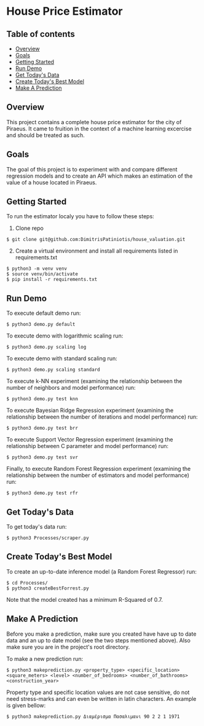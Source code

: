 # House Price Estimator

## Table of contents
* [Overview](#overview)
* [Goals](#goals)
* [Getting Started](#getting-started)
* [Run Demo](#run-demo)
* [Get Today's Data](#get-today's-data)
* [Create Today's Best Model](#create-today's-best-model)
* [Make A Prediction](#make-a-prediction)

## Overview

This project contains a complete house price estimator for the city of Piraeus. It came to fruition in the context of a machine learning excercise and should be treated as such.

## Goals

The goal of this project is to experiment with and compare different regression models and to create an API which makes an estimation of the value of a house located in Piraeus.

## Getting Started

To run the estimator localy you have to follow these steps:

1. Clone repo

```
$ git clone git@github.com:DimitrisPatiniotis/house_valuation.git
```

2. Create a virtual environment and install all requirements listed in requirements.txt

```
$ python3 -m venv venv
$ source venv/bin/activate
$ pip install -r requirements.txt
```

## Run Demo

To execute default demo run:

```
$ python3 demo.py default
```

To execute demo with logarithmic scaling run:

```
$ python3 demo.py scaling log
```

To execute demo with standard scaling run:

```
$ python3 demo.py scaling standard
```

To execute k-NN experiment (examining the relationship between the number of neighbors and model performance) run:

```
$ python3 demo.py test knn
```

To execute Bayesian Ridge Regression experiment (examining the relationship between the number of iterations and model performance) run:

```
$ python3 demo.py test brr
```

To execute Support Vector Regression experiment (examining the relationship between C parameter and model performance) run:

```
$ python3 demo.py test svr
```

Finally, to execute Random Forest Regression experiment (examining the relationship between the number of estimators and model performance) run:

```
$ python3 demo.py test rfr
```

## Get Today's Data

To get today's data run:

```
$ python3 Processes/scraper.py 
```

## Create Today's Best Model

To create an up-to-date inference model (a Random Forest Regressor) run:

```
$ cd Processes/
$ python3 createBestForrest.py
```

Note that the model created has a minimum R-Squared of 0.7.

## Make A Prediction

Before you make a prediction, make sure you created have have up to date data and an up to date model (see the two steps mentioned above). Also make sure you are in the project's root directory.

To make a new prediction run:

```
$ python3 makeprediction.py <property_type> <specific_location> <square_meters> <level> <number_of_bedrooms> <number_of_bathrooms> <construction_year>
```

Property type and specific location values are not case sensitive, do not need stress-marks and can even be written in latin characters. An example is given bellow:

```
$ python3 makeprediction.py Διαμέρισμα Πασαλιμανι 90 2 2 1 1971
```
